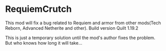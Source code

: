 # RequiemCrutch

This mod will fix a bug related to Requiem and armor from other mods(Tech Reborn, Advanced Netherite and other). Build version Quilt 1.19.2

This is just a temporary solution until the mod's author fixes the problem. But who knows how long it will take...
